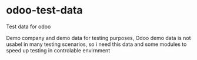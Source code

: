 # odoo-test-data
Test data for odoo 

Demo company and demo data for testing purposes,
Odoo demo data is not usabel in many testing scenarios, so i need this data
and some modules to speed up testing in controlable envirnment
